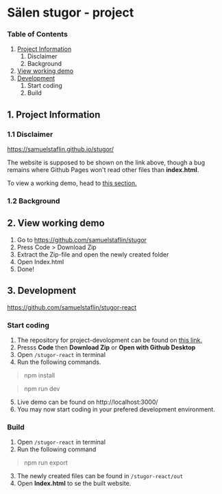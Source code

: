 # Sälen stugor - project

### Table of Contents
1. [Project Information](#1.-project-information)
   1. Disclaimer
   2. Background
2. [View working demo](#2.-view-working-demo)
3. [Development](#3.-development)
   1. Start coding
   2. Build

## 1. Project Information

### 1.1 Disclaimer
https://samuelstaflin.github.io/stugor/

The website is supposed to be shown on the link above, though a bug remains where Github Pages won't read other files than **index.html**.

To view a working demo, head to [this section.](#2.-view-working-demo)

### 1.2 Background 

## 2. View working demo

1. Go to https://github.com/samuelstaflin/stugor
2. Press Code > Download Zip
3. Extract the Zip-file and open the newly created folder
4. Open Index.html
5. Done!

## 3. Development

https://github.com/samuelstaflin/stugor-react

### Start coding
1. The repository for project-devolopment can be found on [this link.](https://github.com/samuelstaflin/stugor-react)
2. Presss **Code** then **Download Zip** or **Open with Github Desktop**
3. Open `/stugor-react` in terminal
4. Run the following commands.
> npm install

> npm run dev
5. Live demo can be found on http://localhost:3000/
6. You may now start coding in your prefered development environment.

### Build
1. Open `/stugor-react` in terminal
2. Run the following command
> npm run export
3. The newly created files can be found in `/stugor-react/out`
4. Open **Index.html** to se the built website.


